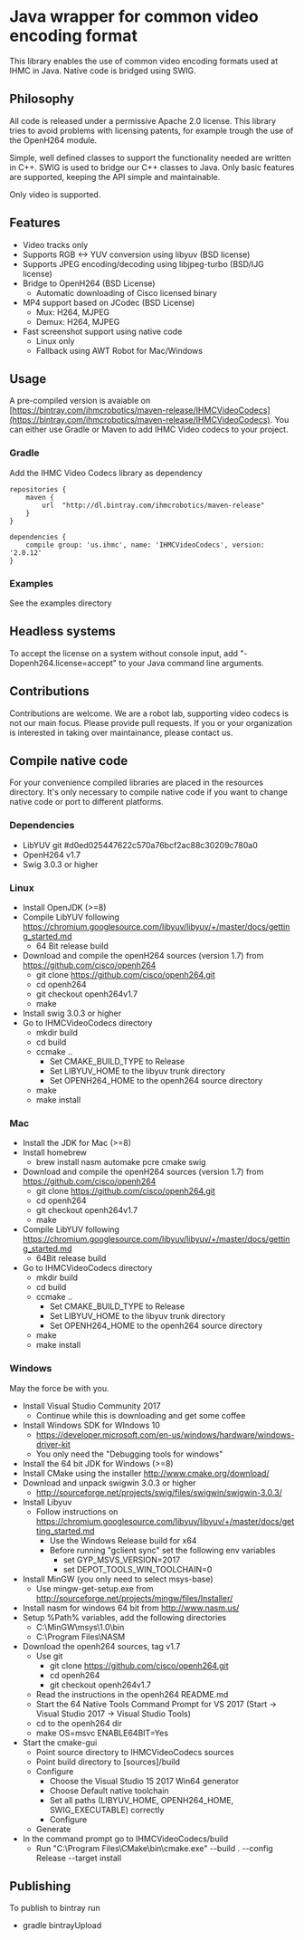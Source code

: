 # Java wrapper for common video encoding format

This library enables the use of common video encoding formats used at IHMC in Java. Native code is bridged using SWIG.

## Philosophy

All code is released under a permissive Apache 2.0 license. This library tries to avoid problems with licensing patents, for example trough the use of the OpenH264 module.

Simple, well defined classes to support the functionality needed are written in C++. SWIG is used to bridge our C++ classes to Java. Only basic features are supported, keeping the API simple and maintainable.

Only video is supported.

## Features

- Video tracks only
- Supports RGB <-> YUV conversion using libyuv (BSD license)
- Supports JPEG encoding/decoding using libjpeg-turbo (BSD/IJG license)
- Bridge to OpenH264 (BSD License)
	- Automatic downloading of Cisco licensed binary
- MP4 support based on JCodec (BSD License)
	- Mux: H264, MJPEG
	- Demux: H264, MJPEG 
- Fast screenshot support using native code
	- Linux only
	- Fallback using AWT Robot for Mac/Windows


## Usage
A pre-compiled version is avaiable on [https://bintray.com/ihmcrobotics/maven-release/IHMCVideoCodecs](https://bintray.com/ihmcrobotics/maven-release/IHMCVideoCodecs). You can either use Gradle or Maven to add IHMC Video codecs to your project.

### Gradle
Add the IHMC Video Codecs library as dependency
```
repositories {
    maven {
        url  "http://dl.bintray.com/ihmcrobotics/maven-release"
    }
}
	
dependencies {
	compile group: 'us.ihmc', name: 'IHMCVideoCodecs', version: '2.0.12'
}
```

### Examples
See the examples directory

## Headless systems
To accept the license on a system without console input, add "-Dopenh264.license=accept" to your Java command line arguments.

## Contributions
Contributions are welcome. We are a robot lab, supporting video codecs is not our main focus. Please provide pull requests. If you or your organization is interested in taking over maintainance, please contact us. 

## Compile native code

For your convenience compiled libraries are placed in the resources directory. It's only necessary to compile native code if you want to change native code or port to different platforms.

### Dependencies
- LibYUV git #d0ed025447622c570a76bcf2ac88c30209c780a0
- OpenH264 v1.7 
- Swig 3.0.3 or higher

### Linux
- Install OpenJDK (>=8)
- Compile LibYUV following https://chromium.googlesource.com/libyuv/libyuv/+/master/docs/getting_started.md
	- 64 Bit release build
- Download and compile the openH264 sources (version 1.7) from https://github.com/cisco/openh264
	- git clone https://github.com/cisco/openh264.git
	- cd openh264
	- git checkout openh264v1.7
	- make
- Install swig 3.0.3 or higher 
- Go to IHMCVideoCodecs directory
	- mkdir build
	- cd build
	- ccmake ..
		- Set CMAKE_BUILD_TYPE to Release
		- Set LIBYUV_HOME to the libyuv trunk directory
		- Set OPENH264_HOME to the openh264 source directory
	- make
	- make install

### Mac
- Install the JDK for Mac (>=8)
- Install homebrew
	- brew install nasm automake pcre cmake swig
- Download and compile the openH264 sources (version 1.7) from https://github.com/cisco/openh264
	- git clone https://github.com/cisco/openh264.git
	- cd openh264
	- git checkout openh264v1.7
	- make
- Compile LibYUV following https://chromium.googlesource.com/libyuv/libyuv/+/master/docs/getting_started.md
	- 64Bit release build
- Go to IHMCVideoCodecs directory
	- mkdir build
	- cd build
	- ccmake ..
		- Set CMAKE_BUILD_TYPE to Release
		- Set LIBYUV_HOME to the libyuv trunk directory
		- Set OPENH264_HOME to the openh264 source directory
	- make
	- make install


### Windows

May the force be with you.

- Install Visual Studio Community 2017
	- Continue while this is downloading and get some coffee
- Install Windows SDK for WIndows 10
	- https://developer.microsoft.com/en-us/windows/hardware/windows-driver-kit
	- You only need the "Debugging tools for windows"
- Install the 64 bit JDK for Windows (>=8)
- Install CMake using the installer http://www.cmake.org/download/
- Download and unpack swigwin 3.0.3 or higher
	- http://sourceforge.net/projects/swig/files/swigwin/swigwin-3.0.3/
- Install Libyuv
	- Follow instructions on https://chromium.googlesource.com/libyuv/libyuv/+/master/docs/getting_started.md
		- Use the Windows Release build for x64
		- Before running "gclient sync" set the following env variables
			- set GYP_MSVS_VERSION=2017
			- set DEPOT_TOOLS_WIN_TOOLCHAIN=0
- Install MinGW (you only need to select msys-base)
	- Use mingw-get-setup.exe from http://sourceforge.net/projects/mingw/files/Installer/
- Install nasm for windows 64 bit from http://www.nasm.us/
- Setup %Path% variables, add the following directories
	- C:\MinGW\msys\1.0\bin
	- C:\Program Files\NASM
- Download the openh264 sources, tag v1.7
	- Use git
		- git clone https://github.com/cisco/openh264.git
		- cd openh264
		- git checkout openh264v1.7
	- Read the instructions in the openh264 README.md
	- Start the 64 Native  Tools Command Prompt for VS 2017 (Start -> Visual Studio 2017 -> Visual Studio Tools)
	- cd to the openh264 dir 
	- make OS=msvc ENABLE64BIT=Yes
- Start the cmake-gui
	- Point source directory to IHMCVideoCodecs sources
	- Point build directory to [sources]/build
	- Configure
		- Choose the Visual Studio 15 2017 Win64 generator
		- Choose Default native toolchain
		- Set all paths (LIBYUV_HOME, OPENH264_HOME, SWIG_EXECUTABLE) correctly
		- Configure
	- Generate
- In the command prompt go to IHMCVideoCodecs/build
	- Run "C:\Program Files\CMake\bin\cmake.exe" --build . --config Release --target install
## Publishing

To publish to bintray run 
- gradle bintrayUpload
